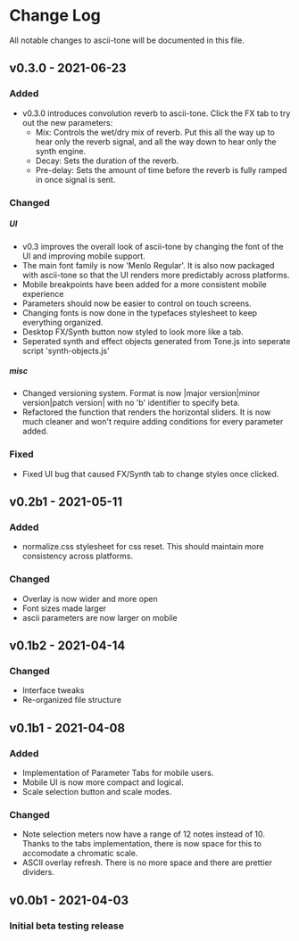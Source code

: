 # Change Log

All notable changes to ascii-tone will be documented in this file.

## v0.3.0 - 2021-06-23

### Added

-   v0.3.0 introduces convolution reverb to ascii-tone. Click the FX tab to try out the new parameters:
    -   Mix: Controls the wet/dry mix of reverb. Put this all the way up to hear only the reverb signal, and all the way down to hear only the synth engine.
    -   Decay: Sets the duration of the reverb.
    -   Pre-delay: Sets the amount of time before the reverb is fully ramped in once signal is sent.

### Changed

##### UI

-   v0.3 improves the overall look of ascii-tone by changing the font of the UI and improving mobile support.
-   The main font family is now 'Menlo Regular'. It is also now packaged with ascii-tone so that the UI renders more predictably across platforms.
-   Mobile breakpoints have been added for a more consistent mobile experience
-   Parameters should now be easier to control on touch screens.
-   Changing fonts is now done in the typefaces stylesheet to keep everything organized.
-   Desktop FX/Synth button now styled to look more like a tab.
-   Seperated synth and effect objects generated from Tone.js into seperate script 'synth-objects.js'

##### misc

-   Changed versioning system. Format is now |major version|minor version|patch version| with no 'b' identifier to specify beta.
-   Refactored the function that renders the horizontal sliders. It is now much cleaner and won't require adding conditions for every parameter added.

### Fixed

-   Fixed UI bug that caused FX/Synth tab to change styles once clicked.

## v0.2b1 - 2021-05-11

### Added

-   normalize.css stylesheet for css reset. This should maintain more consistency across platforms.

### Changed

-   Overlay is now wider and more open
-   Font sizes made larger
-   ascii parameters are now larger on mobile

## v0.1b2 - 2021-04-14

### Changed

-   Interface tweaks
-   Re-organized file structure

## v0.1b1 - 2021-04-08

### Added

-   Implementation of Parameter Tabs for mobile users.
-   Mobile UI is now more compact and logical.
-   Scale selection button and scale modes.

### Changed

-   Note selection meters now have a range of 12 notes instead of 10. Thanks to the tabs implementation, there is now space for this to accomodate a chromatic scale.
-   ASCII overlay refresh. There is no more space and there are prettier dividers.

## v0.0b1 - 2021-04-03

### Initial beta testing release
